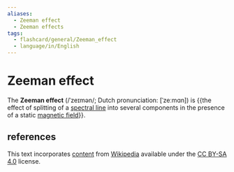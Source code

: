 ```yaml
---
aliases:
  - Zeeman effect
  - Zeeman effects
tags:
  - flashcard/general/Zeeman_effect
  - language/in/English
---
```


# Zeeman effect

The __Zeeman effect__ (/ˈzeɪmən/; Dutch pronunciation: [ˈzeːmɑn]) is {{the effect of splitting of a [spectral line](spectral%20line.md) into several components in the presence of a static [magnetic field](magnetic%20field.md)}}. <!--SR:!2024-10-04,53,290-->

## references

This text incorporates [content](https://en.wikipedia.org/wiki/Zeeman_effect) from [Wikipedia](Wikipedia.md) available under the [CC BY-SA 4.0](https://creativecommons.org/licenses/by-sa/4.0/) license.
